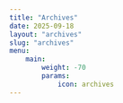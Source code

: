 ```yaml
---
title: "Archives"
date: 2025-09-18
layout: "archives"
slug: "archives"
menu:
    main:
        weight: -70
        params: 
            icon: archives
---
```

